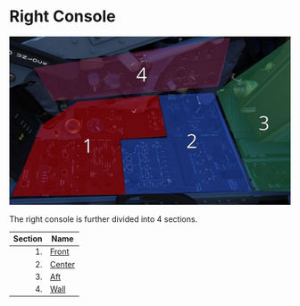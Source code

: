 # Right Console

![RightConsole](../../../img/pilot_right_console_overview.jpg)

The right console is further divided into 4 sections.

| Section | Name                        |
| ------: |-----------------------------|
|      1. | [Front](front_section.md)   |
|      2. | [Center](center_section.md) |
|      3. | [Aft](aft_section.md)       |
|      4. | [Wall](wall.md)             |
